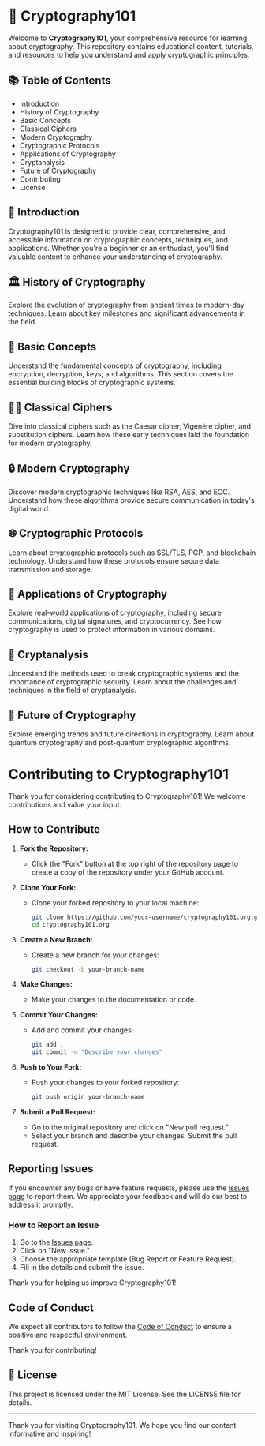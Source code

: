 # 🔐 Cryptography101

Welcome to **Cryptography101**, your comprehensive resource for learning about cryptography. This repository contains educational content, tutorials, and resources to help you understand and apply cryptographic principles.

## 📚 Table of Contents

- Introduction
- History of Cryptography
- Basic Concepts
- Classical Ciphers
- Modern Cryptography
- Cryptographic Protocols
- Applications of Cryptography
- Cryptanalysis
- Future of Cryptography
- Contributing
- License

## 📝 Introduction

Cryptography101 is designed to provide clear, comprehensive, and accessible information on cryptographic concepts, techniques, and applications. Whether you're a beginner or an enthusiast, you'll find valuable content to enhance your understanding of cryptography.

## 🏛️ History of Cryptography

Explore the evolution of cryptography from ancient times to modern-day techniques. Learn about key milestones and significant advancements in the field.

## 🔑 Basic Concepts

Understand the fundamental concepts of cryptography, including encryption, decryption, keys, and algorithms. This section covers the essential building blocks of cryptographic systems.

## 🕵️‍♂️ Classical Ciphers

Dive into classical ciphers such as the Caesar cipher, Vigenère cipher, and substitution ciphers. Learn how these early techniques laid the foundation for modern cryptography.

## 🔒 Modern Cryptography

Discover modern cryptographic techniques like RSA, AES, and ECC. Understand how these algorithms provide secure communication in today's digital world.

## 🌐 Cryptographic Protocols

Learn about cryptographic protocols such as SSL/TLS, PGP, and blockchain technology. Understand how these protocols ensure secure data transmission and storage.

## 💼 Applications of Cryptography

Explore real-world applications of cryptography, including secure communications, digital signatures, and cryptocurrency. See how cryptography is used to protect information in various domains.

## 🧩 Cryptanalysis

Understand the methods used to break cryptographic systems and the importance of cryptographic security. Learn about the challenges and techniques in the field of cryptanalysis.

## 🚀 Future of Cryptography

Explore emerging trends and future directions in cryptography. Learn about quantum cryptography and post-quantum cryptographic algorithms.

# Contributing to Cryptography101

Thank you for considering contributing to Cryptography101! We welcome contributions and value your input.

## How to Contribute

1. **Fork the Repository:**
   - Click the "Fork" button at the top right of the repository page to create a copy of the repository under your GitHub account.

2. **Clone Your Fork:**
   - Clone your forked repository to your local machine:
     ```bash
     git clone https://github.com/your-username/cryptography101.org.git
     cd cryptography101.org
     ```

3. **Create a New Branch:**
   - Create a new branch for your changes:
     ```bash
     git checkout -b your-branch-name
     ```

4. **Make Changes:**
   - Make your changes to the documentation or code.

5. **Commit Your Changes:**
   - Add and commit your changes:
     ```bash
     git add .
     git commit -m "Describe your changes"
     ```

6. **Push to Your Fork:**
   - Push your changes to your forked repository:
     ```bash
     git push origin your-branch-name
     ```

7. **Submit a Pull Request:**
   - Go to the original repository and click on "New pull request."
   - Select your branch and describe your changes. Submit the pull request.

## Reporting Issues

If you encounter any bugs or have feature requests, please use the [Issues page](issues) to report them. We appreciate your feedback and will do our best to address it promptly.

### How to Report an Issue

1. Go to the [Issues page](issues).
2. Click on "New issue."
3. Choose the appropriate template (Bug Report or Feature Request).
4. Fill in the details and submit the issue.

Thank you for helping us improve Cryptography101!


## Code of Conduct

We expect all contributors to follow the [Code of Conduct](CODE_OF_CONDUCT.md) to ensure a positive and respectful environment.

Thank you for contributing!


## 📜 License

This project is licensed under the MIT License. See the LICENSE file for details.

---

Thank you for visiting Cryptography101. We hope you find our content informative and inspiring!

